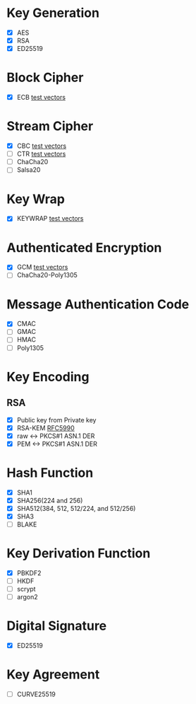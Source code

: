 # Key Generation

- [x] AES
- [x] RSA
- [x] ED25519

# Block Cipher

- [x] ECB
[test vectors](https://nvlpubs.nist.gov/nistpubs/Legacy/SP/nistspecialpublication800-38a.pdf)

# Stream Cipher

- [x] CBC
[test vectors](https://nvlpubs.nist.gov/nistpubs/Legacy/SP/nistspecialpublication800-38a.pdf)
- [ ] CTR
[test vectors](https://www.rfc-editor.org/rfc/rfc3686#section-6)
- [ ] ChaCha20
- [ ] Salsa20

# Key Wrap

- [x] KEYWRAP
[test vectors](https://www.rfc-editor.org/rfc/rfc3394#section-4)

# Authenticated Encryption

- [x] GCM
[test vectors](https://csrc.nist.gov/CSRC/media/Projects/Cryptographic-Algorithm-Validation-Program/documents/mac/gcmtestvectors.zip)
- [ ] ChaCha20-Poly1305

# Message Authentication Code

- [x] CMAC
- [ ] GMAC
- [ ] HMAC
- [ ] Poly1305

# Key Encoding

## RSA

- [x] Public key from Private key
- [x] RSA-KEM
[RFC5990](https://www.rfc-editor.org/rfc/rfc5990)
- [x] raw <-> PKCS#1 ASN.1 DER
- [x] PEM <-> PKCS#1 ASN.1 DER

# Hash Function

- [x] SHA1
- [x] SHA256(224 and 256)
- [x] SHA512(384, 512, 512/224, and 512/256)
- [x] SHA3
- [ ] BLAKE

# Key Derivation Function

- [x] PBKDF2
- [ ] HKDF
- [ ] scrypt
- [ ] argon2

# Digital Signature

- [x] ED25519

# Key Agreement

- [ ] CURVE25519
